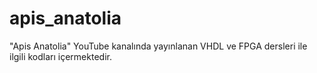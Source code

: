 # apis_anatolia
"Apis Anatolia" YouTube kanalında yayınlanan VHDL ve FPGA dersleri ile ilgili kodları içermektedir.
